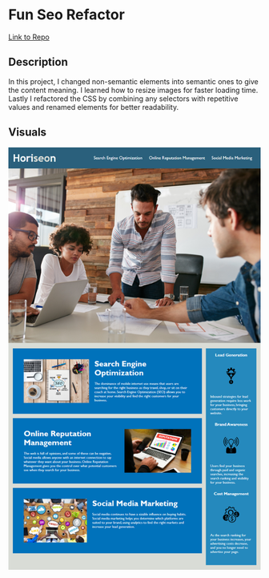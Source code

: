 # Fun Seo Refactor

[Link to Repo](#fun-seo-refactor)

## Description

In this project, I changed non-semantic elements into semantic ones to give the content meaning. I learned how to resize images for faster loading time. Lastly I refactored the CSS by combining any selectors with repetitive values and renamed elements for better readability.

## Visuals

![Image of Horiseon Website](/assets/images/horiseon-screenshot.png)
